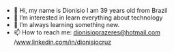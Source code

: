 - 👋 Hi, my name is Dionisio I am 39 years old from Brazil
- 👀 I’m interested in learn everything about technology 
- 🌱 I’m always learning something new.
- 📫 How to reach me: dionisioprazeres@hotmail.com /www.linkedin.com/in/dionisiocruz

<!---
Dionisio is a ✨ special ✨ repository because its `README.md` (this file) appears on your GitHub profile.
You can click the Preview link to take a look at your changes.
--->
